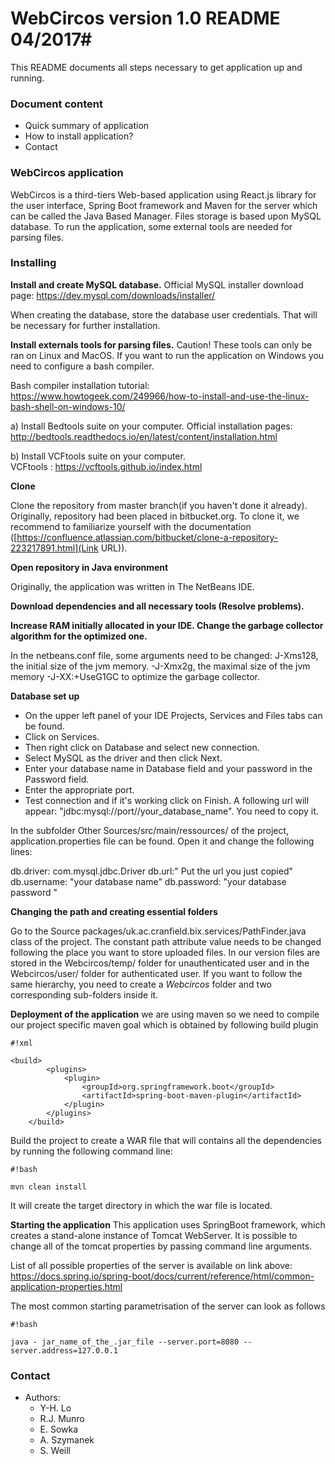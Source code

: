 # WebCircos version 1.0 README 04/2017#

This README documents all steps necessary to get application up and running.

### Document content ###

* Quick summary of application
* How to install application?
* Contact

### WebCircos application ###

WebCircos is a third-tiers Web-based application using React.js library for the user interface, Spring Boot framework and Maven for the server which can be called the Java Based Manager. Files storage is based upon MySQL database.
To run the application, some external tools are needed for parsing files. 

### Installing ###

**Install and create MySQL database.** 
Official MySQL installer download page: https://dev.mysql.com/downloads/installer/

When creating the database, store the database user credentials. That will be necessary for further installation. 

**Install externals tools for parsing files.**
Caution! These tools can only be ran on Linux and MacOS. If you want to run the application on Windows you need to configure a bash compiler.  

Bash compiler installation tutorial: https://www.howtogeek.com/249966/how-to-install-and-use-the-linux-bash-shell-on-windows-10/

a) Install Bedtools suite on your computer. 
Official installation pages: http://bedtools.readthedocs.io/en/latest/content/installation.html

b) Install VCFtools suite on your computer.  
VCFtools : https://vcftools.github.io/index.html

**Clone**

Clone the repository from master branch(if you haven't done it already). Originally, repository had been placed in bitbucket.org. To clone it, we recommend to familiarize yourself with the documentation ([https://confluence.atlassian.com/bitbucket/clone-a-repository-223217891.html](Link URL)).

**Open repository in Java environment**

Originally, the application was written in The NetBeans IDE.

**Download dependencies and all necessary tools (Resolve problems).**

**Increase RAM initially allocated in your IDE. Change the garbage collector algorithm for the optimized one.**  

In the netbeans.conf file, some arguments need to be changed: 
J-Xms128, the initial size of the jvm memory.
-J-Xmx2g, the maximal size of the jvm memory
-J-XX:+UseG1GC to optimize the garbage collector. 

**Database set up**

* On the upper left panel of your IDE Projects, Services and Files tabs can be found. 
* Click on Services.
* Then right click on Database and select new connection. 
* Select MySQL as the driver and then click Next. 
* Enter your database name in Database field and your password in the Password field. 
* Enter the appropriate port.  
* Test connection and if it's working click on Finish. 
A following url will appear: "jdbc:mysql://port//your_database_name". You need to copy it.

In the subfolder Other Sources/src/main/ressources/<default package> of the project, application.properties file can be found. 
Open it and change the following lines: 

db.driver: com.mysql.jdbc.Driver
db.url:" Put the url you just copied"
db.username: "your database name"
db.password: "your database password "

**Changing the path and creating essential folders**

Go to the Source packages/uk.ac.cranfield.bix.services/PathFinder.java class of the project. 
The constant path attribute value needs to be changed following the place you want to store uploaded files. 
In our version files are stored in the Webcircos/temp/ folder for unauthenticated user and in the Webcircos/user/ folder for authenticated user. If you want to follow the same hierarchy, you need to create a *Webcircos* folder and two corresponding sub-folders inside it.   

**Deployment of the application**
we are using maven so we need to compile our project specific maven goal which is obtained by following build plugin

```
#!xml

<build>
        <plugins>
            <plugin>
                <groupId>org.springframework.boot</groupId>
                <artifactId>spring-boot-maven-plugin</artifactId>
            </plugin>
        </plugins>
    </build>
```

Build the project to create a WAR file that will contains all the dependencies by running the following command line:
```
#!bash

mvn clean install
```
It will create the target directory in which the war file is located. 

**Starting the application**
This application uses SpringBoot framework, which creates a stand-alone instance of Tomcat WebServer. It is possible to change all of the tomcat properties by passing command line arguments. 

List of all possible properties of the server is available on link above:
https://docs.spring.io/spring-boot/docs/current/reference/html/common-application-properties.html

The most common starting parametrisation of the server can look as follows


```
#!bash

java - jar_name_of_the_.jar_file --server.port=8080 --server.address=127.0.0.1
```

### Contact ###

* Authors: 
    + Y-H. Lo
    + R.J. Munro
    + E. Sowka
    + A. Szymanek
    + S. Weill